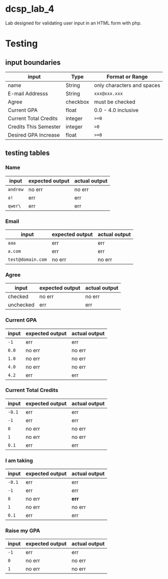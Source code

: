 # dcsp_lab_4
Lab designed for validating user input in an HTML form with php. 

# Testing

## input boundaries
| input                 | Type     | Format or Range               |
|-----------------------|----------|-------------------------------|
| name                  | String   | only characters and spaces    |
| E-mail Addresss       | String   | `xxx@xxx.xxx`                 |
| Agree                 | checkbox | must be checked               | 
| Current GPA           | float    | 0.0 - 4.0 inclusive           | 
| Current Total Credits | integer  | `>=0`                         |  
| Credits This Semester | integer  | `>0`                          | 
| Desired GPA Increase  | float    | `>=0`                         | 
## testing tables

### Name
| input    | expected output | actual output |
|----------|-----------------|---------------|
| `andrew` | no err          | no err        |
| `a!`     | err             | err           |
| `qwer\`  | err             | err           | 


### Email 
| input             | expected output | actual output |
|-------------------|-----------------|---------------|
| `aaa`             | err             | err           |
| `a.com`           | err             | err           |
| `test@domain.com` | no err          | no err        | 

### Agree 
| input     | expected output | actual output |
|-----------|-----------------|---------------|
| checked   | no err          | no err        |
| unchecked | err             | err           |

### Current GPA
| input | expected output | actual output |
|-------|-----------------|---------------|
| `-1`  | err             | err           |
| `0.0` | no err          | no err        |
| `1.0` | no err          | no err        | 
| `4.0` | no err          | no err        |
| `4.2` | err             | err           |

### Current Total Credits
| input  | expected output | actual output |
|--------|-----------------|---------------|
| `-0.1` | err             | err           |
| `-1`   | err             | err           |
| `0`    | no err          | no err        | 
| `1`    | no err          | no err        |
| `0.1`  | err             | err           |

### I am taking 
| input  | expected output | actual output |
|--------|-----------------|---------------|
| `-0.1` | err             | err           |
| `-1`   | err             | err           |
| `0`    | no err          | __err__       | 
| `1`    | no err          | no err        |
| `0.1`  | err             | err           |

### Raise my GPA
| input  | expected output | actual output |
|--------|-----------------|---------------|
| `-1`   | err             | err           |
| `0`    | no err          | no err        | 
| `1`    | no err          | no err        |
